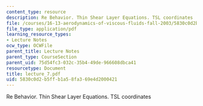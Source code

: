 ```yaml
---
content_type: resource
description: Re Behavior. Thin Shear Layer Equations. TSL coordinates
file: /courses/16-13-aerodynamics-of-viscous-fluids-fall-2003/5830c0d2b5ffb1a58fa369e4d2000421_lecture_7.pdf
file_type: application/pdf
learning_resource_types:
- Lecture Notes
ocw_type: OCWFile
parent_title: Lecture Notes
parent_type: CourseSection
parent_uid: 75d54fc3-032c-35b4-49de-966608dbca41
resourcetype: Document
title: lecture_7.pdf
uid: 5830c0d2-b5ff-b1a5-8fa3-69e4d2000421
---
```

Re Behavior. Thin Shear Layer Equations. TSL coordinates

